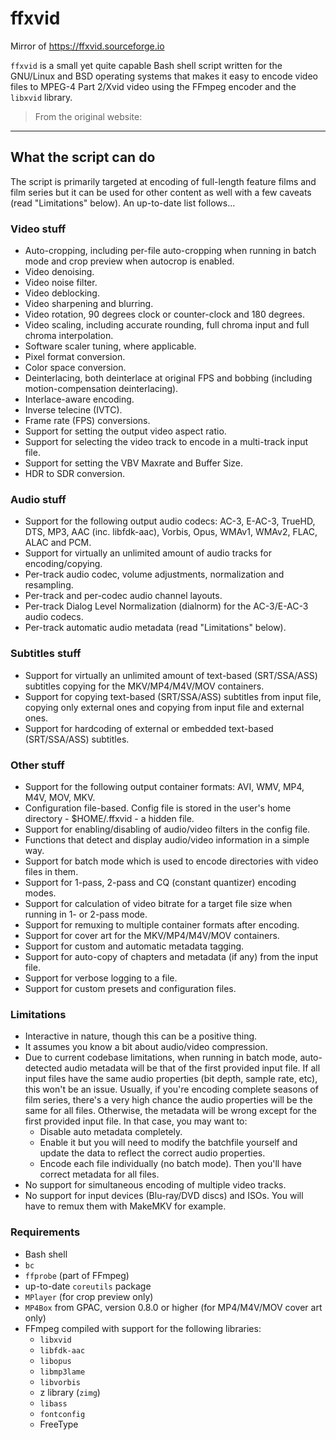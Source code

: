 # ffxvid
Mirror of https://ffxvid.sourceforge.io

`ffxvid` is a small yet quite capable Bash shell script written for the GNU/Linux and BSD operating systems that makes it easy to encode video files to MPEG-4 Part 2/Xvid video using the FFmpeg encoder and the `libxvid` library.

> From the original website:

---

## What the script can do

The script is primarily targeted at encoding of full-length feature films and film series but it can be used for other content as well with a few caveats (read "Limitations" below). An up-to-date list follows...

### Video stuff

* Auto-cropping, including per-file auto-cropping when running in batch mode and crop preview when autocrop is enabled.
* Video denoising.
* Video noise filter.
* Video deblocking.
* Video sharpening and blurring.
* Video rotation, 90 degrees clock or counter-clock and 180 degrees.
* Video scaling, including accurate rounding, full chroma input and full chroma interpolation.
* Software scaler tuning, where applicable.
* Pixel format conversion.
* Color space conversion.
* Deinterlacing, both deinterlace at original FPS and bobbing (including motion-compensation deinterlacing).
* Interlace-aware encoding.
* Inverse telecine (IVTC).
* Frame rate (FPS) conversions.
* Support for setting the output video aspect ratio.
* Support for selecting the video track to encode in a multi-track input file.
* Support for setting the VBV Maxrate and Buffer Size.
* HDR to SDR conversion.

### Audio stuff

* Support for the following output audio codecs: AC-3, E-AC-3, TrueHD, DTS, MP3, AAC (inc. libfdk-aac), Vorbis, Opus, WMAv1, WMAv2, FLAC, ALAC and PCM.
* Support for virtually an unlimited amount of audio tracks for encoding/copying.
* Per-track audio codec, volume adjustments, normalization and resampling.
* Per-track and per-codec audio channel layouts.
* Per-track Dialog Level Normalization (dialnorm) for the AC-3/E-AC-3 audio codecs.
* Per-track automatic audio metadata (read "Limitations" below).

### Subtitles stuff

* Support for virtually an unlimited amount of text-based (SRT/SSA/ASS) subtitles copying for the MKV/MP4/M4V/MOV containers.
* Support for copying text-based (SRT/SSA/ASS) subtitles from input file, copying only external ones and copying from input file and external ones.
* Support for hardcoding of external or embedded text-based (SRT/SSA/ASS) subtitles.

### Other stuff

* Support for the following output container formats: AVI, WMV, MP4, M4V, MOV, MKV.
* Configuration file-based. Config file is stored in the user's home directory - $HOME/.ffxvid - a hidden file.
* Support for enabling/disabling of audio/video filters in the config file.
* Functions that detect and display audio/video information in a simple way.
* Support for batch mode which is used to encode directories with video files in them.
* Support for 1-pass, 2-pass and CQ (constant quantizer) encoding modes.
* Support for calculation of video bitrate for a target file size when running in 1- or 2-pass mode.
* Support for remuxing to multiple container formats after encoding.
* Support for cover art for the MKV/MP4/M4V/MOV containers.
* Support for custom and automatic metadata tagging.
* Support for auto-copy of chapters and metadata (if any) from the input file.
* Support for verbose logging to a file.
* Support for custom presets and configuration files.

### Limitations

* Interactive in nature, though this can be a positive thing.
* It assumes you know a bit about audio/video compression.
* Due to current codebase limitations, when running in batch mode, auto-detected audio metadata will be that of the first provided input file. If all input files have the same audio properties (bit depth, sample rate, etc), this won't be an issue. Usually, if you're encoding complete seasons of film series, there's a very high chance the audio properties will be the same for all files. Otherwise, the metadata will be wrong except for the first provided input file. In that case, you may want to:
	* Disable auto metadata completely.
	* Enable it but you will need to modify the batchfile yourself and update the data to reflect the correct audio properties.
	* Encode each file individually (no batch mode). Then you'll have correct metadata for all files.
* No support for simultaneous encoding of multiple video tracks.
* No support for input devices (Blu-ray/DVD discs) and ISOs. You will have to remux them with MakeMKV for example.

### Requirements

* Bash shell
* `bc`
* `ffprobe` (part of FFmpeg)
* up-to-date `coreutils` package
* `MPlayer` (for crop preview only)
* `MP4Box` from GPAC, version 0.8.0 or higher (for MP4/M4V/MOV cover art only)
* FFmpeg compiled with support for the following libraries:
	* `libxvid`
	* `libfdk-aac`
	* `libopus`
	* `libmp3lame`
	* `libvorbis`
	* z library (`zimg`)
	* `libass`
	* `fontconfig`
	* FreeType